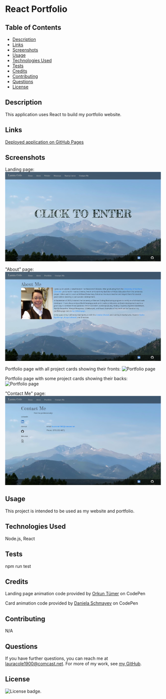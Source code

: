 # React Portfolio

## Table of Contents

* [Description](#description)
* [Links](#links)
* [Screenshots](#screenshots)
* [Usage](#usage)
* [Technologies Used](#technologies)
* [Tests](#tests)
* [Credits](#credits)
* [Contributing](#contributing)
* [Questions](#questions)
* [License](#license)

## Description

This application uses React to build my portfolio website.

## Links

[Deployed application on GitHub Pages](https://lauracole1900.github.io/react-portfolio/)

## Screenshots

Landing page:
![Landing page](assets/rp-landing-page-screenshot.png)

"About" page:
![About page](assets/rp-about-page-screenshot.png)

Portfolio page with all project cards showing their fronts:
![Portfolio page](assets/rp-portfolio-page-screenshot-all-fronts.png)

Portfolio page with some project cards showing their backs:
![Portfolio page](assets/rp-portfolio-page-screenshot-backs.png)

"Contact Me" page:
![Contact Me page](assets/rp-contact-page-screenshot.png)

## Usage

This project is intended to be used as my website and portfolio.

## Technologies Used

Node.js, React

## Tests

npm run test

## Credits

Landing page animation code provided by [Orkun Tümer](https://codepen.io/tumerorkun) on CodePen

Card animation code provided by [Daniela Schmayev](https://codepen.io/danishyma) on CodePen

## Contributing

N/A

## Questions

If you have further questions, you can reach me at lauracole1900@comcast.net. For more of my work, see [my GitHub](https://github.com/LauraCole1900).

## License

![License badge](https://img.shields.io/badge/license-MIT-brightgreen).